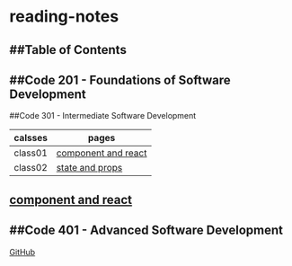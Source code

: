 # reading-notes
##Table of Contents
---
##Code 201 - Foundations of Software Development
---
##Code 301 - Intermediate Software Development

| calsses |pages |
| --- | ----------- |
| class01 | [component and react](class01.md)|
| class02 | [state and props](class02.md)|

[component and react](class01.md)
---
##Code 401 - Advanced Software Development
---
[GitHub](https://github.com/bayanfuad)
